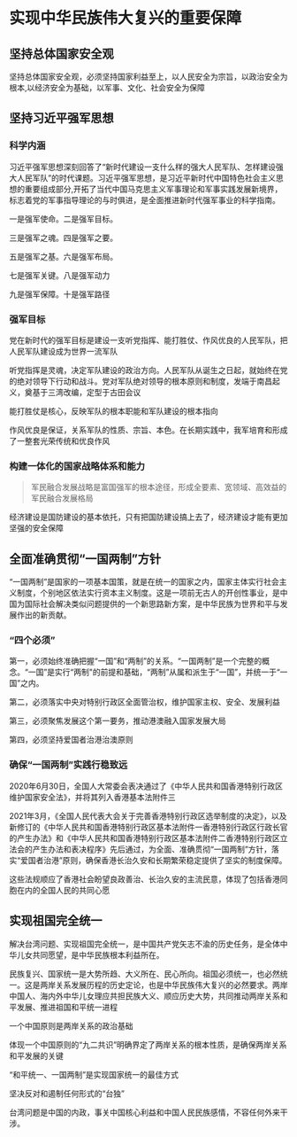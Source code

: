 # 实现中华民族伟大复兴的重要保障

## 坚持总体国家安全观 

坚持总体国家安全观，必须坚持国家利益至上，以人民安全为宗旨，以政治安全为根本,以经济安全为基础，以军事、文化、社会安全为保障

## 坚持习近平强军思想 

### 科学内涵

习近平强军思想深刻回答了“新时代建设一支什么样的强大人民军队、怎样建设强大人民军队”的时代课题。习近平强军思想，是习近平新时代中国特色社会主义思想的重要组成部分,开拓了当代中国马克思主义军事理论和军事实践发展新境界，标志着党的军事指导理论的与时俱进，是全面推进新时代强军事业的科学指南。

一是强军使命。二是强军目标。

三是强军之魂。四是强军之要。

五是强军之基。六是强军布局。

七是强军关键。八是强军动力

九是强军保障。十是强军路径

### 强军目标

党在新时代的强军目标是建设一支听党指挥、能打胜仗、作风优良的人民军队，把人民军队建设成为世界一流军队

听党指挥是灵魂，决定军队建设的政治方向。人民军队从诞生之日起，就始终在党的绝对领导下行动和战斗。党对军队绝对领导的根本原则和制度，发端于南昌起义，奠基于三湾改编，定型于古田会议

能打胜仗是核心，反映军队的根本职能和军队建设的根本指向

作风优良是保证，关系军队的性质、宗旨、本色。在长期实践中，我军培育和形成了一整套光荣传统和优良作风

### 构建一体化的国家战略体系和能力

> 军民融合发展战略是富国强军的根本途径，形成全要素、宽领域、高效益的军民融合发展格局

经济建设是国防建设的基本依托，只有把国防建设搞上去了，经济建设才能有更加坚强的安全保障

## 全面准确贯彻“一国两制”方针 

“一国两制”是国家的一项基本国策，就是在统一的国家之内，国家主体实行社会主义制度，个别地区依法实行资本主义制度。这是一项前无古人的开创性事业，是中国为国际社会解决类似问题提供的一个新思路新方案，是中华民族为世界和平与发展作出的新贡献。

### “四个必须”

第一，必须始终准确把握“一国”和“两制”的关系。“一国两制”是一个完整的概念。“一国”是实行“两制"的前提和基础，“两制”从属和派生于“一国”，并统一于“一国”之内。

第二，必须落实中央对特别行政区全面管治权，维护国家主权、安全、发展利益

第三，必须聚焦发展这个第一要务，推动港澳融入国家发展大局

第四，必须坚持爱国者治港治澳原则

### 确保“一国两制”实践行稳致远

2020年6月30日，全国人大常委会表决通过了《中华人民共和国香港特别行政区维护国家安全法》，并将其列入香港基本法附件三

2021年3月，《全国人民代表大会关于完善香港特别行政区选举制度的决定》，以及新修订的《中华人民共和国香港特别行政区基本法附件一香港特别行政区行政长官的产生办法》和《中华人民共和国香港特别行政区基本法附件二香港特别行政区立法会的产生办法和表决程序》先后通过，为全面、准确贯彻“一国两制”方针，落实“爱国者治港”原则，确保香港长治久安和长期繁荣稳定提供了坚实的制度保障。

这些法规顺应了香港社会盼望良政善治、长治久安的主流民意，体现了包括香港同胞在内的全国人民的共同心愿

## 实现祖国完全统一

解决台湾问题、实现祖国完全统一，是中国共产党矢志不渝的历史任务，是全体中华儿女共同愿望，是中华民族根本利益所在。

民族复兴、国家统一是大势所趋、大义所在、民心所向。祖国必须统一，也必然统一。这是两岸关系发展历程的历史定论，也是中华民族伟大复兴的必然要求。两岸中国人、海内外中华儿女理应共担民族大义、顺应历史大势，共同推动两岸关系和平发展、推进祖国和平统一进程

一个中国原则是两岸关系的政治基础

体现一个中国原则的“九二共识”明确界定了两岸关系的根本性质，是确保两岸关系和平发展的关键

“和平统一、一国两制”是实现国家统一的最佳方式

坚决反对和遏制任何形式的“台独”

台湾问题是中国的内政，事关中国核心利益和中国人民民族感情，不容任何外来干涉。